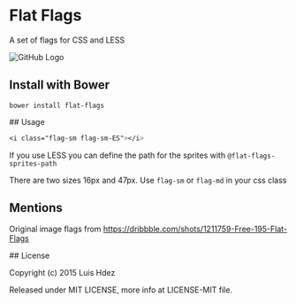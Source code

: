 Flat Flags
==========

A set of flags for CSS and LESS

![GitHub Logo](https://raw.githubusercontent.com/wobblecode/flat-flags/master/images/banners/flags-animated.gif)

## Install with Bower

    bower install flat-flags

## Usage

```css
<i class="flag-sm flag-sm-ES"></i>
```

If you use LESS you can define the path for the sprites with `@flat-flags-sprites-path`

There are two sizes 16px and 47px. Use `flag-sm` or `flag-md` in your css class

## Mentions

Original image flags from https://dribbble.com/shots/1211759-Free-195-Flat-Flags

## License

Copyright (c) 2015 Luis Hdez

Released under MIT LICENSE, more info at LICENSE-MIT file.
